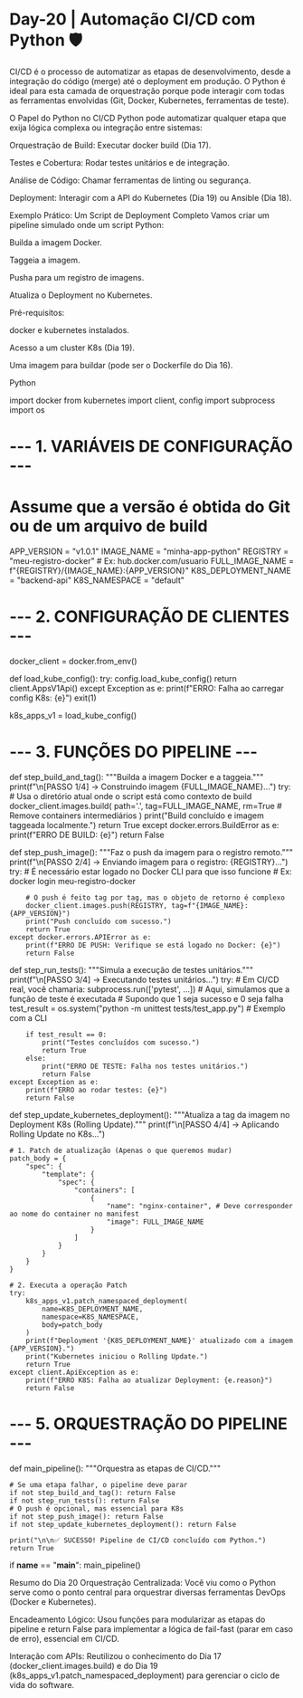 # Day-20 | Automação CI/CD com Python 🛡️
CI/CD é o processo de automatizar as etapas de desenvolvimento, desde a integração do código (merge) até o deployment em produção. O Python é ideal para esta camada de orquestração porque pode interagir com todas as ferramentas envolvidas (Git, Docker, Kubernetes, ferramentas de teste).

O Papel do Python no CI/CD
Python pode automatizar qualquer etapa que exija lógica complexa ou integração entre sistemas:

Orquestração de Build: Executar docker build (Dia 17).

Testes e Cobertura: Rodar testes unitários e de integração.

Análise de Código: Chamar ferramentas de linting ou segurança.

Deployment: Interagir com a API do Kubernetes (Dia 19) ou Ansible (Dia 18).

Exemplo Prático: Um Script de Deployment Completo
Vamos criar um pipeline simulado onde um script Python:

Builda a imagem Docker.

Taggeia a imagem.

Pusha para um registro de imagens.

Atualiza o Deployment no Kubernetes.

Pré-requisitos:

docker e kubernetes instalados.

Acesso a um cluster K8s (Dia 19).

Uma imagem para buildar (pode ser o Dockerfile do Dia 16).

Python

import docker
from kubernetes import client, config
import subprocess
import os

# --- 1. VARIÁVEIS DE CONFIGURAÇÃO ---
# Assume que a versão é obtida do Git ou de um arquivo de build
APP_VERSION = "v1.0.1" 
IMAGE_NAME = "minha-app-python"
REGISTRY = "meu-registro-docker" # Ex: hub.docker.com/usuario
FULL_IMAGE_NAME = f"{REGISTRY}/{IMAGE_NAME}:{APP_VERSION}"
K8S_DEPLOYMENT_NAME = "backend-api"
K8S_NAMESPACE = "default"

# --- 2. CONFIGURAÇÃO DE CLIENTES ---
docker_client = docker.from_env()

def load_kube_config():
    try:
        config.load_kube_config()
        return client.AppsV1Api()
    except Exception as e:
        print(f"ERRO: Falha ao carregar config K8s: {e}")
        exit(1)

k8s_apps_v1 = load_kube_config()

# --- 3. FUNÇÕES DO PIPELINE ---

def step_build_and_tag():
    """Builda a imagem Docker e a taggeia."""
    print(f"\n[PASSO 1/4] -> Construindo imagem {FULL_IMAGE_NAME}...")
    try:
        # Usa o diretório atual onde o script está como contexto de build
        docker_client.images.build(
            path='.', 
            tag=FULL_IMAGE_NAME,
            rm=True # Remove containers intermediários
        )
        print("Build concluído e imagem taggeada localmente.")
        return True
    except docker.errors.BuildError as e:
        print(f"ERRO DE BUILD: {e}")
        return False

def step_push_image():
    """Faz o push da imagem para o registro remoto."""
    print(f"\n[PASSO 2/4] -> Enviando imagem para o registro: {REGISTRY}...")
    try:
        # É necessário estar logado no Docker CLI para que isso funcione
        # Ex: docker login meu-registro-docker
        
        # O push é feito tag por tag, mas o objeto de retorno é complexo
        docker_client.images.push(REGISTRY, tag=f"{IMAGE_NAME}:{APP_VERSION}")
        print("Push concluído com sucesso.")
        return True
    except docker.errors.APIError as e:
        print(f"ERRO DE PUSH: Verifique se está logado no Docker: {e}")
        return False

def step_run_tests():
    """Simula a execução de testes unitários."""
    print(f"\n[PASSO 3/4] -> Executando testes unitários...")
    try:
        # Em CI/CD real, você chamaria: subprocess.run(['pytest', ...])
        # Aqui, simulamos que a função de teste é executada
        # Supondo que 1 seja sucesso e 0 seja falha
        test_result = os.system("python -m unittest tests/test_app.py") # Exemplo com a CLI
        
        if test_result == 0:
            print("Testes concluídos com sucesso.")
            return True
        else:
            print("ERRO DE TESTE: Falha nos testes unitários.")
            return False
    except Exception as e:
        print(f"ERRO ao rodar testes: {e}")
        return False

def step_update_kubernetes_deployment():
    """Atualiza a tag da imagem no Deployment K8s (Rolling Update)."""
    print(f"\n[PASSO 4/4] -> Aplicando Rolling Update no K8s...")
    
    # 1. Patch de atualização (Apenas o que queremos mudar)
    patch_body = {
        "spec": {
            "template": {
                "spec": {
                    "containers": [
                        {
                            "name": "nginx-container", # Deve corresponder ao nome do container no manifest
                            "image": FULL_IMAGE_NAME
                        }
                    ]
                }
            }
        }
    }
    
    # 2. Executa a operação Patch
    try:
        k8s_apps_v1.patch_namespaced_deployment(
            name=K8S_DEPLOYMENT_NAME,
            namespace=K8S_NAMESPACE,
            body=patch_body
        )
        print(f"Deployment '{K8S_DEPLOYMENT_NAME}' atualizado com a imagem {APP_VERSION}.")
        print("Kubernetes iniciou o Rolling Update.")
        return True
    except client.ApiException as e:
        print(f"ERRO K8S: Falha ao atualizar Deployment: {e.reason}")
        return False

# --- 5. ORQUESTRAÇÃO DO PIPELINE ---

def main_pipeline():
    """Orquestra as etapas de CI/CD."""
    
    # Se uma etapa falhar, o pipeline deve parar
    if not step_build_and_tag(): return False
    if not step_run_tests(): return False
    # O push é opcional, mas essencial para K8s
    if not step_push_image(): return False 
    if not step_update_kubernetes_deployment(): return False
    
    print("\n\n✅ SUCESSO! Pipeline de CI/CD concluído com Python.")
    return True

if __name__ == "__main__":
    main_pipeline()

Resumo do Dia 20
Orquestração Centralizada: Você viu como o Python serve como o ponto central para orquestrar diversas ferramentas DevOps (Docker e Kubernetes).

Encadeamento Lógico: Usou funções para modularizar as etapas do pipeline e return False para implementar a lógica de fail-fast (parar em caso de erro), essencial em CI/CD.

Interação com APIs: Reutilizou o conhecimento do Dia 17 (docker_client.images.build) e do Dia 19 (k8s_apps_v1.patch_namespaced_deployment) para gerenciar o ciclo de vida do software.
